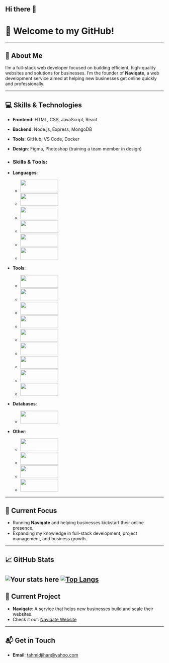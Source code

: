 ## Hi there 👋
# 👋 Welcome to my GitHub!

---

## 🚀 About Me  
I’m a full-stack web developer focused on building efficient, high-quality websites and solutions for businesses. I’m the founder of **Naviqate**, a web development service aimed at helping new businesses get online quickly and professionally.

---

## 💻 Skills & Technologies  
- **Frontend**: HTML, CSS, JavaScript, React  
- **Backend**: Node.js, Express, MongoDB  
- **Tools**: GitHub, VS Code, Docker  
- **Design**: Figma, Photoshop (training a team member in design)
- ### Skills & Tools:
- **Languages**: 
  - <a href="https://developer.mozilla.org/en-US/docs/Web/JavaScript" target="_blank"><img src="https://img.shields.io/badge/-JavaScript-yellow?style=flat-square&logo=javascript&logoColor=white" width="120" height="40"></a>
  - <a href="https://developer.mozilla.org/en-US/docs/Web/HTML" target="_blank"><img src="https://img.shields.io/badge/-HTML-orange?style=flat-square&logo=html5&logoColor=white" width="120" height="40"></a>
  - <a href="https://developer.mozilla.org/en-US/docs/Web/CSS" target="_blank"><img src="https://img.shields.io/badge/-CSS-blue?style=flat-square&logo=css3&logoColor=white" width="120" height="40"></a>
  - <a href="https://nodejs.org/en/" target="_blank"><img src="https://img.shields.io/badge/-Node.js-8CC84B?style=flat-square&logo=node.js&logoColor=white" width="120" height="40"></a>
  - <a href="https://reactjs.org/" target="_blank"><img src="https://img.shields.io/badge/-React-61DAFB?style=flat-square&logo=react&logoColor=white" width="120" height="40"></a>
  - <a href="https://www.mongodb.com/" target="_blank"><img src="https://img.shields.io/badge/-MongoDB-green?style=flat-square&logo=mongodb&logoColor=white" width="120" height="40"></a>

- **Tools**: 
  - <a href="https://git-scm.com/" target="_blank"><img src="https://img.shields.io/badge/-Git-F05032?style=flat-square&logo=git&logoColor=white" width="120" height="40"></a>
  - <a href="https://github.com/" target="_blank"><img src="https://img.shields.io/badge/-GitHub-181717?style=flat-square&logo=github&logoColor=white" width="120" height="40"></a>
  - <a href="https://code.visualstudio.com/" target="_blank"><img src="https://img.shields.io/badge/-VS%20Code-007ACC?style=flat-square&logo=visualstudiocode&logoColor=white" width="120" height="40"></a>
  - <a href="https://www.postman.com/" target="_blank"><img src="https://img.shields.io/badge/-Postman-FF6C37?style=flat-square&logo=postman&logoColor=white" width="120" height="40"></a>
  - <a href="https://www.npmjs.com/" target="_blank"><img src="https://img.shields.io/badge/-npm-CB3837?style=flat-square&logo=npm&logoColor=white" width="120" height="40"></a>
  - <a href="https://www.docker.com/" target="_blank"><img src="https://img.shields.io/badge/-Docker-2496ED?style=flat-square&logo=docker&logoColor=white" width="120" height="40"></a>
  - <a href="https://expressjs.com/" target="_blank"><img src="https://img.shields.io/badge/-Express.js-000000?style=flat-square&logo=express&logoColor=white" width="120" height="40"></a>
  - <a href="https://firebase.google.com/" target="_blank"><img src="https://img.shields.io/badge/-Firebase-FFCB2F?style=flat-square&logo=firebase&logoColor=white" width="120" height="40"></a>
  - <a href="https://www.netlify.com/" target="_blank"><img src="https://img.shields.io/badge/-Netlify-00C7B7?style=flat-square&logo=netlify&logoColor=white" width="120" height="40"></a>

- **Databases**: 
  - <a href="https://www.postgresql.org/" target="_blank"><img src="https://img.shields.io/badge/-PostgreSQL-336791?style=flat-square&logo=postgresql&logoColor=white" width="120" height="40"></a>

- **Other**: 
  - <a href="https://restfulapi.net/" target="_blank"><img src="https://img.shields.io/badge/-REST%20API-25D366?style=flat-square&logo=api&logoColor=white" width="120" height="40"></a>
  - <a href="https://graphql.org/" target="_blank"><img src="https://img.shields.io/badge/-GraphQL-E10098?style=flat-square&logo=graphql&logoColor=white" width="120" height="40"></a>
  - <a href="https://aws.amazon.com/" target="_blank"><img src="https://img.shields.io/badge/-AWS-FF9900?style=flat-square&logo=amazonaws&logoColor=white" width="120" height="40"></a>
  - <a href="https://reactjs.org/" target="_blank"><img src="https://img.shields.io/badge/-Redux-764ABC?style=flat-square&logo=redux&logoColor=white" width="120" height="40"></a>


---

## 🌱 Current Focus  
- Running **Naviqate** and helping businesses kickstart their online presence.  
- Expanding my knowledge in full-stack development, project management, and business growth.

---

## 📈 GitHub Stats  
![Your stats here](https://github-readme-stats.vercel.app/api?username=tahmidjihan&show_icons=true&count_private=true&hide=prs&theme=radical)
[![Top Langs](https://github-readme-stats.vercel.app/api/top-langs/?username=tahmidjihan&layout=donut-vertical)](https://github.com/anuraghazra/github-readme-stats)
---

## 💼 Current Project  
- **Naviqate**: A service that helps new businesses build and scale their websites.  
- Check it out: [Naviqate Website](yourwebsite.com)

---

## 📬 Get in Touch  
- **Email**: tahmidjihan@yahoo.com  


